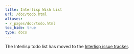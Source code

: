 ```yaml
---
title: Interlisp Wish List
url: /doc/todo.html
aliases:
- /_pages/doc/todo.html
toc_hide: true
type: docs
---
```

The Interlisp todo list has moved to the [Interlisp issue tracker](https://github.com/interlisp/medley/issues).
